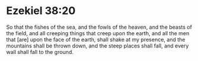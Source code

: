 # Ezekiel 38:20

So that the fishes of the sea, and the fowls of the heaven, and the beasts of the field, and all creeping things that creep upon the earth, and all the men that [are] upon the face of the earth, shall shake at my presence, and the mountains shall be thrown down, and the steep places shall fall, and every wall shall fall to the ground.